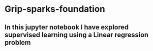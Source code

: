 # Grip-sparks-foundation
## In this jupyter notebook I have explored supervised learning using a Linear regression problem
